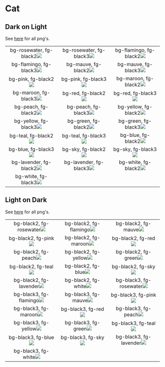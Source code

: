 # Cat
## Dark on Light


See [here](../../assets/pngs/cat) for all png's.

<table>
<tr>
<td align="center">bg-rosewater, fg-black2<img src="../../assets/pngs/cat/cat-bg-rosewater-fg-black2.png"></td>
<td align="center">bg-rosewater, fg-black3<img src="../../assets/pngs/cat/cat-bg-rosewater-fg-black3.png"></td>
<td align="center">bg-flamingo, fg-black2<img src="../../assets/pngs/cat/cat-bg-flamingo-fg-black2.png"></td>
</tr>
<tr>
<td align="center">bg-flamingo, fg-black3<img src="../../assets/pngs/cat/cat-bg-flamingo-fg-black3.png"></td>
<td align="center">bg-mauve, fg-black2<img src="../../assets/pngs/cat/cat-bg-mauve-fg-black2.png"></td>
<td align="center">bg-mauve, fg-black3<img src="../../assets/pngs/cat/cat-bg-mauve-fg-black3.png"></td>
</tr>
<tr>
<td align="center">bg-pink, fg-black2<img src="../../assets/pngs/cat/cat-bg-pink-fg-black2.png"></td>
<td align="center">bg-pink, fg-black3<img src="../../assets/pngs/cat/cat-bg-pink-fg-black3.png"></td>
<td align="center">bg-maroon, fg-black2<img src="../../assets/pngs/cat/cat-bg-maroon-fg-black2.png"></td>
</tr>
<tr>
<td align="center">bg-maroon, fg-black3<img src="../../assets/pngs/cat/cat-bg-maroon-fg-black3.png"></td>
<td align="center">bg-red, fg-black2<img src="../../assets/pngs/cat/cat-bg-red-fg-black2.png"></td>
<td align="center">bg-red, fg-black3<img src="../../assets/pngs/cat/cat-bg-red-fg-black3.png"></td>
</tr>
<tr>
<td align="center">bg-peach, fg-black2<img src="../../assets/pngs/cat/cat-bg-peach-fg-black2.png"></td>
<td align="center">bg-peach, fg-black3<img src="../../assets/pngs/cat/cat-bg-peach-fg-black3.png"></td>
<td align="center">bg-yellow, fg-black2<img src="../../assets/pngs/cat/cat-bg-yellow-fg-black2.png"></td>
</tr>
<tr>
<td align="center">bg-yellow, fg-black3<img src="../../assets/pngs/cat/cat-bg-yellow-fg-black3.png"></td>
<td align="center">bg-green, fg-black2<img src="../../assets/pngs/cat/cat-bg-green-fg-black2.png"></td>
<td align="center">bg-green, fg-black3<img src="../../assets/pngs/cat/cat-bg-green-fg-black3.png"></td>
</tr>
<tr>
<td align="center">bg-teal, fg-black2<img src="../../assets/pngs/cat/cat-bg-teal-fg-black2.png"></td>
<td align="center">bg-teal, fg-black3<img src="../../assets/pngs/cat/cat-bg-teal-fg-black3.png"></td>
<td align="center">bg-blue, fg-black2<img src="../../assets/pngs/cat/cat-bg-blue-fg-black2.png"></td>
</tr>
<tr>
<td align="center">bg-blue, fg-black3<img src="../../assets/pngs/cat/cat-bg-blue-fg-black3.png"></td>
<td align="center">bg-sky, fg-black2<img src="../../assets/pngs/cat/cat-bg-sky-fg-black2.png"></td>
<td align="center">bg-sky, fg-black3<img src="../../assets/pngs/cat/cat-bg-sky-fg-black3.png"></td>
</tr>
<tr>
<td align="center">bg-lavender, fg-black2<img src="../../assets/pngs/cat/cat-bg-lavender-fg-black2.png"></td>
<td align="center">bg-lavender, fg-black3<img src="../../assets/pngs/cat/cat-bg-lavender-fg-black3.png"></td>
<td align="center">bg-white, fg-black2<img src="../../assets/pngs/cat/cat-bg-white-fg-black2.png"></td>
</tr>
<tr>
<td align="center">bg-white, fg-black3<img src="../../assets/pngs/cat/cat-bg-white-fg-black3.png"></td>
</tr>
</table>

## Light on Dark


See [here](../../assets/pngs/cat) for all png's.

<table>
<tr>
<td align="center">bg-black2, fg-rosewater<img src="../../assets/pngs/cat/cat-bg-black2-fg-rosewater.png"></td>
<td align="center">bg-black2, fg-flamingo<img src="../../assets/pngs/cat/cat-bg-black2-fg-flamingo.png"></td>
<td align="center">bg-black2, fg-mauve<img src="../../assets/pngs/cat/cat-bg-black2-fg-mauve.png"></td>
</tr>
<tr>
<td align="center">bg-black2, fg-pink<img src="../../assets/pngs/cat/cat-bg-black2-fg-pink.png"></td>
<td align="center">bg-black2, fg-maroon<img src="../../assets/pngs/cat/cat-bg-black2-fg-maroon.png"></td>
<td align="center">bg-black2, fg-red<img src="../../assets/pngs/cat/cat-bg-black2-fg-red.png"></td>
</tr>
<tr>
<td align="center">bg-black2, fg-peach<img src="../../assets/pngs/cat/cat-bg-black2-fg-peach.png"></td>
<td align="center">bg-black2, fg-yellow<img src="../../assets/pngs/cat/cat-bg-black2-fg-yellow.png"></td>
<td align="center">bg-black2, fg-green<img src="../../assets/pngs/cat/cat-bg-black2-fg-green.png"></td>
</tr>
<tr>
<td align="center">bg-black2, fg-teal<img src="../../assets/pngs/cat/cat-bg-black2-fg-teal.png"></td>
<td align="center">bg-black2, fg-blue<img src="../../assets/pngs/cat/cat-bg-black2-fg-blue.png"></td>
<td align="center">bg-black2, fg-sky<img src="../../assets/pngs/cat/cat-bg-black2-fg-sky.png"></td>
</tr>
<tr>
<td align="center">bg-black2, fg-lavender<img src="../../assets/pngs/cat/cat-bg-black2-fg-lavender.png"></td>
<td align="center">bg-black2, fg-white<img src="../../assets/pngs/cat/cat-bg-black2-fg-white.png"></td>
<td align="center">bg-black3, fg-rosewater<img src="../../assets/pngs/cat/cat-bg-black3-fg-rosewater.png"></td>
</tr>
<tr>
<td align="center">bg-black3, fg-flamingo<img src="../../assets/pngs/cat/cat-bg-black3-fg-flamingo.png"></td>
<td align="center">bg-black3, fg-mauve<img src="../../assets/pngs/cat/cat-bg-black3-fg-mauve.png"></td>
<td align="center">bg-black3, fg-pink<img src="../../assets/pngs/cat/cat-bg-black3-fg-pink.png"></td>
</tr>
<tr>
<td align="center">bg-black3, fg-maroon<img src="../../assets/pngs/cat/cat-bg-black3-fg-maroon.png"></td>
<td align="center">bg-black3, fg-red<img src="../../assets/pngs/cat/cat-bg-black3-fg-red.png"></td>
<td align="center">bg-black3, fg-peach<img src="../../assets/pngs/cat/cat-bg-black3-fg-peach.png"></td>
</tr>
<tr>
<td align="center">bg-black3, fg-yellow<img src="../../assets/pngs/cat/cat-bg-black3-fg-yellow.png"></td>
<td align="center">bg-black3, fg-green<img src="../../assets/pngs/cat/cat-bg-black3-fg-green.png"></td>
<td align="center">bg-black3, fg-teal<img src="../../assets/pngs/cat/cat-bg-black3-fg-teal.png"></td>
</tr>
<tr>
<td align="center">bg-black3, fg-blue<img src="../../assets/pngs/cat/cat-bg-black3-fg-blue.png"></td>
<td align="center">bg-black3, fg-sky<img src="../../assets/pngs/cat/cat-bg-black3-fg-sky.png"></td>
<td align="center">bg-black3, fg-lavender<img src="../../assets/pngs/cat/cat-bg-black3-fg-lavender.png"></td>
</tr>
<tr>
<td align="center">bg-black3, fg-white<img src="../../assets/pngs/cat/cat-bg-black3-fg-white.png"></td>
</tr>
</table>
